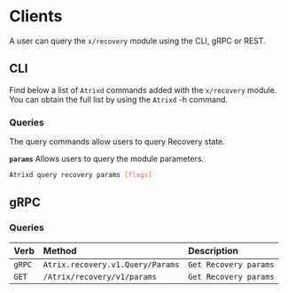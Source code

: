 <!--
order: 5
-->

# Clients

A user can query the `x/recovery` module using the CLI, gRPC or REST.

## CLI

Find below a list of `Atrixd` commands added with the `x/recovery` module. You can obtain the full list by using the `Atrixd` -h command.

### Queries

The query commands allow users to query Recovery state.

**`params`**
Allows users to query the module parameters.

```bash
Atrixd query recovery params [flags]
```

## gRPC

### Queries

| Verb   |              Method              |           Description |
| :----- | :------------------------------- | :-------------------- |
| `gRPC` | `Atrix.recovery.v1.Query/Params` | `Get Recovery params` |
| `GET`  |   `/Atrix/recovery/v1/params`    | `Get Recovery params` |
